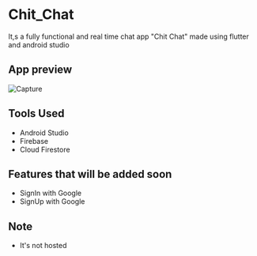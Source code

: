 # Chit_Chat

It,s a fully functional and real time chat app "Chit Chat" made using flutter and android studio

## App preview
![Capture](https://user-images.githubusercontent.com/68771105/116802780-602a5180-ab33-11eb-87b5-af79d89febc9.PNG)



## Tools Used
* Android Studio
* Firebase
* Cloud Firestore

## Features that will be added soon
* SignIn with Google
* SignUp with Google

## Note
* It's not hosted
